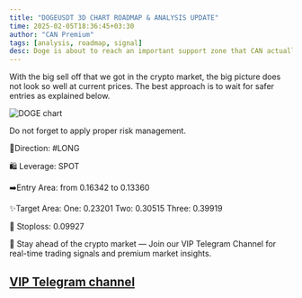 ```yaml
---
title: "DOGEUSDT 3D CHART ROADMAP & ANALYSIS UPDATE"
time: 2025-02-05T18:36:45+03:30
author: "CAN Premium"
tags: [analysis, roadmap, signal]
desc: Doge is about to reach an important support zone that CAN actually turn it into a viable coin for investment again.   
---
```


With the big sell off that we got in the crypto market, the big picture does not look so well at current prices. The best approach is to wait for safer entries as explained below. 

![DOGE chart](https://www.tradingview.com/x/udOWoYNm/)

Do not forget to apply proper risk management. 

🔼Direction: #LONG

🛍 Leverage: SPOT 

➡️Entry Area: from 0.16342 to 0.13360 

✨Target Area: 
One: 0.23201
Two: 0.30515
Three: 0.39919

🔴 Stoploss: 0.09927  

🔔 Stay ahead of the crypto market — Join our VIP Telegram Channel for real-time trading signals and premium market insights.

[VIP Telegram channel](https://t.me/+2znhsiCGpI81MzQ0)
---

